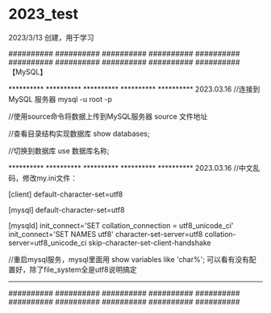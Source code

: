 # 2023_test
2023/3/13 创建，用于学习

########## ########## ########## ########## ########## ########## ########## ########## ########## ##########
【MySQL】

********** ********** ********** ********** ********** 2023.03.16
//连接到 MySQL 服务器
mysql -u root -p

//使用source命令将数据上传到MySQL服务器
source 文件地址

//查看目录结构实现数据库
show databases;

//切换到数据库
use 数据库名称;

********** ********** ********** ********** ********** 2023.03.16
//中文乱码，修改my.ini文件：

[client]
default-character-set=utf8

[mysql]
default-character-set=utf8

[mysqld]
init_connect='SET collation_connection = utf8_unicode_ci'
init_connect='SET NAMES utf8'
character-set-server=utf8
collation-server=utf8_unicode_ci skip-character-set-client-handshake

//重启mysql服务，mysql里面用 show variables like 'char%'; 可以看有没有配置好，除了file_system全是utf8说明搞定

********** ********** ********** ********** **********

########## ########## ########## ########## ########## ########## ########## ########## ########## ##########
